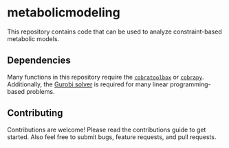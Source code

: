 # metabolicmodeling
This repository contains code that can be used to analyze constraint-based metabolic models. 

## Dependencies
Many functions in this repository require the [`cobratoolbox`](https://opencobra.github.io/cobratoolbox/stable/) or [`cobrapy`](https://github.com/opencobra/cobrapy). Additionally, the [Gurobi solver](https://www.gurobi.com/) is required for many linear programming-based problems.

## Contributing
Contributions are welcome! Please read the contributions guide to get started. Also feel free to submit bugs, feature requests, and pull requests.
